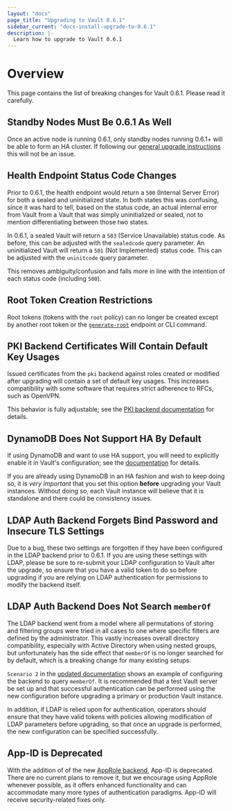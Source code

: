 ```yaml
---
layout: "docs"
page_title: "Upgrading to Vault 0.6.1"
sidebar_current: "docs-install-upgrade-to-0.6.1"
description: |-
  Learn how to upgrade to Vault 0.6.1
---
```


# Overview

This page contains the list of breaking changes for Vault 0.6.1. Please read it
carefully.

## Standby Nodes Must Be 0.6.1 As Well

Once an active node is running 0.6.1, only standby nodes running 0.6.1+ will be
able to form an HA cluster. If following our [general upgrade
instructions](https://www.vaultproject.io/docs/install/upgrade.html) this will
not be an issue.

## Health Endpoint Status Code Changes

Prior to 0.6.1, the health endpoint would return a `500` (Internal Server
Error) for both a sealed and uninitialized state. In both states this was
confusing, since it was hard to tell, based on the status code, an actual
internal error from Vault from a Vault that was simply uninitialized or sealed,
not to mention differentiating between those two states.

In 0.6.1, a sealed Vault will return a `503` (Service Unavailable) status code.
As before, this can be adjusted with the `sealedcode` query parameter. An
uninitialized Vault will return a `501` (Not Implemented) status code. This can
be adjusted with the `uninitcode` query parameter.

This removes ambiguity/confusion and falls more in line with the intention of
each status code (including `500`).

## Root Token Creation Restrictions

Root tokens (tokens with the `root` policy) can no longer be created except by
another root token or the
[`generate-root`](https://www.vaultproject.io/docs/http/sys-generate-root.html)
endpoint or CLI command.

## PKI Backend Certificates Will Contain Default Key Usages

Issued certificates from the `pki` backend against roles created or modified
after upgrading will contain a set of default key usages. This increases
compatibility with some software that requires strict adherence to RFCs, such
as OpenVPN.

This behavior is fully adjustable; see the [PKI backend
documentation](https://www.vaultproject.io/docs/secrets/pki/index.html) for
details.

## DynamoDB Does Not Support HA By Default

If using DynamoDB and want to use HA support, you will need to explicitly
enable it in Vault's configuration; see the
[documentation](https://www.vaultproject.io/docs/config/index.html#ha_enabled)
for details.

If you are already using DynamoDB in an HA fashion and wish to keep doing so,
it is *very important* that you set this option **before** upgrading your Vault
instances. Without doing so, each Vault instance will believe that it is
standalone and there could be consistency issues.

## LDAP Auth Backend Forgets Bind Password and Insecure TLS Settings

Due to a bug, these two settings are forgotten if they have been configured in
the LDAP backend prior to 0.6.1. If you are using these settings with LDAP,
please be sure to re-submit your LDAP configuration to Vault after the upgrade,
so ensure that you have a valid token to do so before upgrading if you are
relying on LDAP authentication for permissions to modify the backend itself.

## LDAP Auth Backend Does Not Search `memberOf`

The LDAP backend went from a model where all permutations of storing and
filtering groups were tried in all cases to one where specific filters are
defined by the administrator. This vastly increases overall directory
compatibility, especially with Active Directory when using nested groups, but
unfortunately has the side effect that `memberOf` is no longer searched for by
default, which is a breaking change for many existing setups.

`Scenario 2` in the [updated
documentation](https://www.vaultproject.io/docs/auth/ldap.html) shows an
example of configuring the backend to query `memberOf`. It is recommended that
a test Vault server be set up and that successful authentication can be
performed using the new configuration before upgrading a primary or production
Vault instance.

In addition, if LDAP is relied upon for authentication, operators should ensure
that they have valid tokens with policies allowing modification of LDAP
parameters before upgrading, so that once an upgrade is performed, the new
configuration can be specified successfully.

## App-ID is Deprecated

With the addition of of the new [AppRole
backend](https://www.vaultproject.io/docs/auth/approle.html), App-ID is
deprecated. There are no current plans to remove it, but we encourage using
AppRole whenever possible, as it offers enhanced functionality and can
accommodate many more types of authentication paradigms. App-ID will receive
security-related fixes only.

